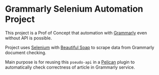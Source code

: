 # Grammarly Selenium Automation Project

This project is a Prof of Concept that automation with [Grammarly](http://grammarly.com/) even without API is possible.

Project uses [Selenium](https://www.seleniumhq.org/) with [Beautiful Soap](https://www.crummy.com/software/BeautifulSoup/) to scrape data from Grammarly document checking.

Main purpose is for reusing this `pseudo-api` in a [Pelican](http://getpelican.com/) plugin to automatically check correctness of article in Grammarly service.
